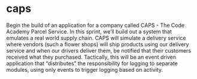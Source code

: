 # caps
Begin the build of an application for a company called CAPS - The Code Academy Parcel Service. In this sprint, we’ll build out a system that emulates a real world supply chain. CAPS will simulate a delivery service where vendors (such a flower shops) will ship products using our delivery service and when our drivers deliver them, be notified that their customers received what they purchased.  Tactically, this will be an event driven application that “distributes” the responsibility for logging to separate modules, using only events to trigger logging based on activity.
